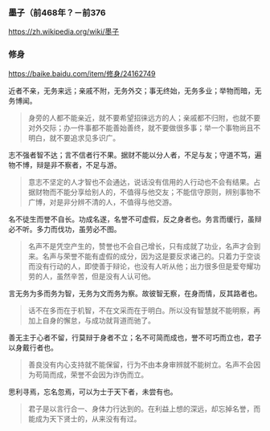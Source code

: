 ### 墨子（前468年？－前376
https://zh.wikipedia.org/wiki/墨子

### 修身
https://baike.baidu.com/item/修身/24162749

近者不亲，无务来远；亲戚不附，无务外交；事无终始，无务多业；举物而暗，无务博闻。
>身旁的人都不能亲近，就不要希望招徕远方的人；亲戚都不归附，也就不要对外交际；办一件事都不能善始善终，就不要做很多事；举一个事物尚且不明白，就不要追求见多识广。

志不强者智不达；言不信者行不果。据财不能以分人者，不足与友；守道不笃，遍物不博，辩是非不察者，不足与游。
>意志不坚定的人才智也不会通达，说话没有信用的人行动也不会有结果。占据财物而不能分享给别人的，不值得与他交友；不能信守原则，辨别事物不广博，对是非分辨不清的人，不值得与他交游。

名不徒生而誉不自长。功成名遂，名誉不可虚假，反之身者也。务言而缓行，虽辩必不听。多力而伐功，虽劳必不图。
>名声不是凭空产生的，赞誉也不会自己增长，只有成就了功业，名声才会到来。名声与荣誉不能有虚假的成分，因为这是要反求诸己的。只着力于空谈而没有行动的人，即使善于辩论，也没有人听从他；出力很多但是爱夸耀功劳的人，虽然辛苦，但是没有人认可他。

言无务为多而务为智，无务为文而务为察。故彼智无察，在身而情，反其路者也。
>话不在多而在于机智，不在文采而在于明白。所以没有智慧就不能明察，再加上自身的懈怠，与成功就背道而驰了。

善无主于心者不留，行莫辩于身者不立；名不可简而成也，誉不可巧而立也，君子以身戴行者也。
>善良没有内心支持就不能保留，行为不由本身审辨就不能树立。名声不会因为苟简而成，荣誉不会因为诈伪而立。

思利寻焉，忘名忽焉，可以为士于天下者，未尝有也。
>君子是以言行合一、身体力行达到的。在利益上想的深远，却忘掉名誉，而能成为天下贤士的，从来没有有过。

